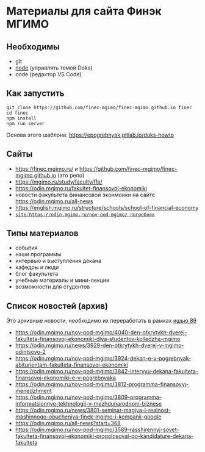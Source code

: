 # Материалы для сайта Финэк МГИМО

## Необходимы

- git
- [node](https://nodejs.org/en/download/) (управлять темой Doks)
- code (редактор VS Code)

## Как запустить

```
git clone https://github.com/finec-mgimo/finec-mgimo.github.io finec
cd finec
npm install
npm run server
```

Основа этого шаблона: https://epogrebnyak.gitlab.io/doks-howto

## Сайты

- https://finec.mgimo.ru/ и https://github.com/finec-mgimo/finec-mgimo.github.io (это репо)
- https://mgimo.ru/study/faculty/ffe/
- https://odin.mgimo.ru/fakultet-finansovoj-ekonomiki
- новости факультета финансовой эконмоики на сайте https://odin.mgimo.ru/all-news
- https://english.mgimo.ru/structure/schools/school-of-financial-economy
- [`site:https://odin.mgimo.ru/nov-pod-mgimo/ погребняк`](https://github.com/finec-mgimo/v2/edit/main/README.md)

## Типы материалов

- события
- наши программы 
- интервью и выступления декана
- кафедры и люди
- блог факультета
- учебные материалы и мини-лекции
- возможности для студентов

## Список новостей (архив)

Это архивные новости, необходимо их переработать в рамках [ишью 89](https://github.com/finec-mgimo/finec-mgimo.github.io/issues/89)

- https://odin.mgimo.ru/nov-pod-mgimo/4040-den-otkrytykh-dverej-fakulteta-finansovoj-ekonomiki-dlya-studentov-kolledzha-mgimo
- https://odin.mgimo.ru/news/3929-den-otkrytykh-dverej-v-mgimo-odintsovo-2
- https://odin.mgimo.ru/nov-pod-mgimo/3924-dekan-e-v-pogrebnyak-abiturientam-fakulteta-finansovoj-ekonomiki
- https://odin.mgimo.ru/nov-pod-mgimo/3842-intervyu-dekana-fakulteta-finansovoj-ekonomiki-e-v-pogrebnyaka
- https://odin.mgimo.ru/nov-pod-mgimo/3812-programma-finansovyj-menedzhment
- https://odin.mgimo.ru/nov-pod-mgimo/3809-programma-informatsionnye-tekhnologii-v-mezhdunarodnom-biznese
- https://odin.mgimo.ru/news/3801-seminar-magiya-i-realnost-mashinnogo-obucheniya-finek-mgimo-i-kompanii-google
- https://odin.mgimo.ru/all-news?start=368
- https://odin.mgimo.ru/nov-pod-mgimo/3589-rasshirennyj-sovet-fakulteta-finansovoj-ekonomiki-progolosoval-po-kandidature-dekana-fakulteta
